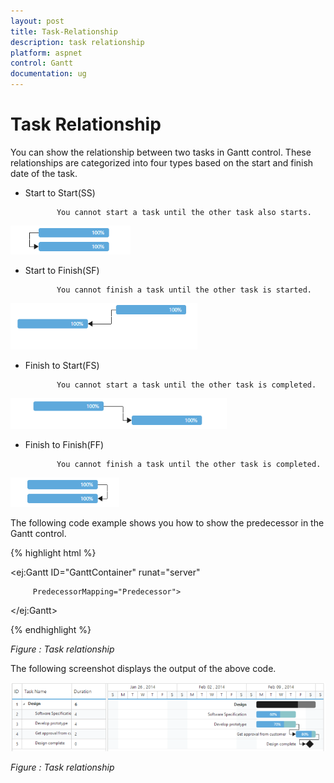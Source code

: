 ```yaml
---
layout: post
title: Task-Relationship
description: task relationship
platform: aspnet
control: Gantt
documentation: ug
---
```


# Task Relationship

You can show the relationship between two tasks in Gantt control. These relationships are categorized into four types based on the start and finish date of the task.

*  Start to Start(SS)

              You cannot start a task until the other task also starts.

![C:/Users/Rajasekar/Desktop/SS.png](Task-Relationship_images/Task-Relationship_img1.png) 



* Start to Finish(SF)

             You cannot finish a task until the other task is started.

![C:/Users/Rajasekar/Desktop/SF.png](Task-Relationship_images/Task-Relationship_img2.png)



* Finish to Start(FS)

             You cannot start a task until the other task is completed.

![C:/Users/Rajasekar/Desktop/FS.png](Task-Relationship_images/Task-Relationship_img3.png)





* Finish to Finish(FF)

             You cannot finish a task until the other task is completed.

![C:/Users/Rajasekar/Desktop/FF.png](Task-Relationship_images/Task-Relationship_img4.png)



The following code example shows you how to show the predecessor in the Gantt control.







{% highlight html %}



<ej:Gantt ID="GanttContainer" runat="server" 

         PredecessorMapping="Predecessor">

</ej:Gantt>



{% endhighlight %}

_Figure : Task relationship_

The following screenshot displays the output of the above code. 



![](Task-Relationship_images/Task-Relationship_img5.png)

_Figure : Task relationship_

